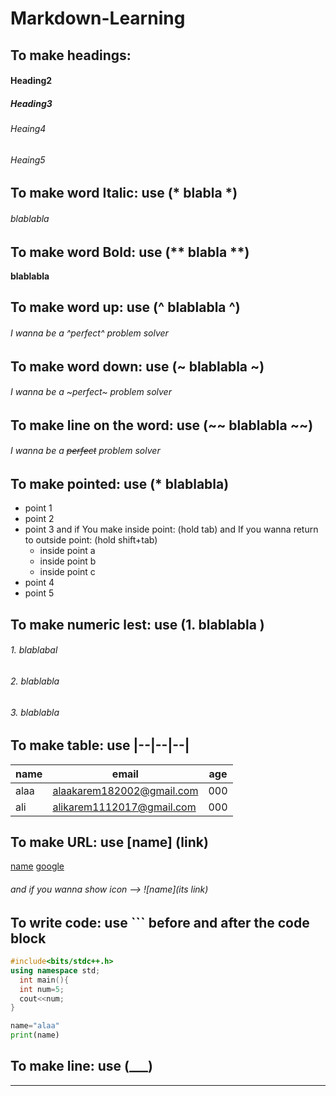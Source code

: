 # Markdown-Learning


## To make headings:
#### Heading2
##### Heading3
###### Heaing4
###### Heaing5

## To make word Italic: use (* blabla *)
###### *blablabla*


## To make word Bold: use (** blabla **)
**blablabla**

## To make word up: use (^ blablabla ^)
###### I wanna be a ^perfect^ problem solver


## To make word down: use (~ blablabla ~)
###### I wanna be a ~perfect~ problem solver


## To make line on the word: use (~~ blablabla ~~)
###### I wanna be a ~~perfect~~ problem solver

## To make pointed:  use (* blablabla)
* point 1
* point 2
* point 3  and if You make inside point:  (hold tab) and If you wanna return to outside point: (hold shift+tab)
  * inside point a
  * inside point b
  * inside point c
* point 4
* point 5


## To make numeric lest: use (1. blablabla )
###### 1. blablabal
###### 2. blablabla
###### 3. blablabla


## To make table:   use |--|--|--|
|name|email|age|
|---|---|---|
|alaa|alaakarem182002@gmail.com|000|
|ali|alikarem1112017@gmail.com|000|


## To make URL: use [name] (link)
[name](link)
[google](http://google.com)
###### and if you wanna show icon --> ![name](its link)


## To write code: use ``` before and after the code block
``` cpp
#include<bits/stdc++.h>
using namespace std;
  int main(){
  int num=5;
  cout<<num;
}
```


```python
name="alaa"
print(name)
```
## To make line: use (___)
___

